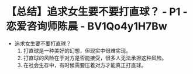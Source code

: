 # 【总结】追求女生要不要打直球？ - P1 - 恋爱咨询师陈晨 - BV1Qo4y1H7Bw

-   追求女生要不要打直球？
    1.  打直球是一种美好的幻想，但现实中很难实现。
    2.  打直球的风险在于对方是否能接受，很多人无法承担这种风险。
    3.  在社会生存中，有时候需要压着对方才能真正打直球。